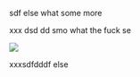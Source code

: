 sdf else what some more

xxx dsd dd smo
what
the fuck se

![](https://pbs.twimg.com/media/F-_ISkZWQAAYN6k?format=jpg&name=small)

xxxsdfdddf else